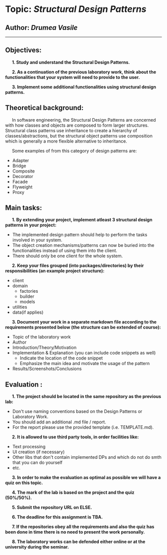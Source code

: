 # Topic: *Structural Design Patterns*
## Author: *Drumea Vasile*
------
## Objectives:
&ensp; &ensp; __1. Study and understand the Structural Design Patterns.__

&ensp; &ensp; __2. As a continuation of the previous laboratory work, think about the functionalities that your system will need to provide to the user.__

&ensp; &ensp; __3. Implement some additional functionalities using structural design patterns.__

## Theoretical background:
&ensp; &ensp; In software engineering, the Structural Design Patterns are concerned with how classes and objects are composed to form larger structures. Structural class patterns use inheritance to create a hierarchy of classes/abstractions, but the structural object patterns use composition which is generally a more flexible alternative to inheritance.

&ensp; &ensp; Some examples of from this category of design patterns are:

   * Adapter
   * Bridge
   * Composite
   * Decorator
   * Facade
   * Flyweight
   * Proxy
   
## Main tasks:
&ensp; &ensp; __1. By extending your project, implement atleast 3 structural design patterns in your project:__
  * The implemented design pattern should help to perform the tasks involved in your system.
  * The object creation mechanisms/patterns can now be buried into the functionalities instead of using them into the client.
  * There should only be one client for the whole system.

&ensp; &ensp; __2. Keep your files grouped (into packages/directories) by their responsibilities (an example project structure):__
  * client
  * domain
      * factories
      * builder 
      * models
  * utilities
  * data(if applies)

&ensp; &ensp; __3. Document your work in a separate markdown file according to the requirements presented below (the structure can be extended of course):__
  * Topic of the laboratory work
  * Author
  * Introduction/Theory/Motivation
  * Implementation & Explanation (you can include code snippets as well)
      * Indicate the location of the code snippet
      * Emphasize the main idea and motivate the usage of the pattern
  * Results/Screenshots/Conclusions

## Evaluation :
&ensp; &ensp; __1. The project should be located in the same repository as the previous lab:__
  * Don't use naming conventions based on the Design Patterns or Laboratory Work.
  * You should add an additional .md file / report.
  * For the report please use the provided template (i.e. TEMPLATE.md).

&ensp; &ensp; __2. It is allowed to use third party tools, in order facilities like:__
  * Text processing
  * UI creation (if necessary)
  * Other libs that don't contain implemented DPs and which do not do smth that you can do yourself
  * etc.

&ensp; &ensp; __3. In order to make the evaluation as optimal as possible we will have a quiz on this topic.__

&ensp; &ensp; __4. The mark of the lab is based on the project and the quiz (50%/50%).__

&ensp; &ensp; __5. Submit the repository URL on ELSE.__

&ensp; &ensp; __6. The deadline for this assignment is TBA.__

&ensp; &ensp; __7. If the repositories obey all the requirements and also the quiz has been done in time there is no need to present the work personally.__

&ensp; &ensp; __8. The laboratory works can be defended either online or at the university during the seminar.__
